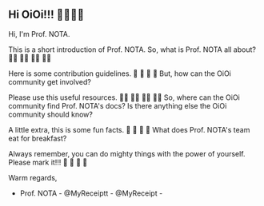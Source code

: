 ## Hi OiOi!!! 👋👋👋👋

Hi, I'm Prof. NOTA.

This is a short introduction of Prof. NOTA.
So, what is Prof. NOTA all about? 🙋‍♀️ 🙋‍♀️ 🙋‍♀️ 🙋‍♀️ 

Here is some contribution guidelines. 🌈 🌈 🌈 🌈 
But, how can the OiOi community get involved?

Please use this useful resources. 👩‍💻 👩‍💻 👩‍💻 👩‍💻 
So, where can the OiOi community find Prof. NOTA's docs?
Is there anything else the OiOi community should know?

A little extra, this is some fun facts. 🍿 🍿 🍿 🍿 
What does Prof. NOTA's team eat for breakfast?

Always remember, you can do mighty things with the power of yourself.
Please mark it!!! 🧙 🧙 🧙 🧙 

Warm regards,

- Prof. NOTA - @MyReceiptt - @MyReceipt -
